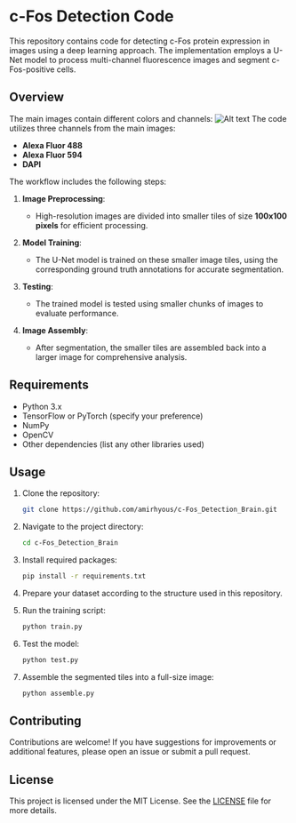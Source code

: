 
# c-Fos Detection Code

This repository contains code for detecting c-Fos protein expression in images using a deep learning approach. The implementation employs a U-Net model to process multi-channel fluorescence images and segment c-Fos-positive cells.

## Overview

The main images contain different colors and channels:
![Alt text](blevel_eq_lowerQ.png.png)
The code utilizes three channels from the main images:

- **Alexa Fluor 488**
- **Alexa Fluor 594**
- **DAPI**

The workflow includes the following steps:

1. **Image Preprocessing**:
   - High-resolution images are divided into smaller tiles of size **100x100 pixels** for efficient processing.

2. **Model Training**:
   - The U-Net model is trained on these smaller image tiles, using the corresponding ground truth annotations for accurate segmentation.

3. **Testing**:
   - The trained model is tested using smaller chunks of images to evaluate performance.

4. **Image Assembly**:
   - After segmentation, the smaller tiles are assembled back into a larger image for comprehensive analysis.

## Requirements

- Python 3.x
- TensorFlow or PyTorch (specify your preference)
- NumPy
- OpenCV
- Other dependencies (list any other libraries used)

## Usage

1. Clone the repository:

   ```bash
   git clone https://github.com/amirhyous/c-Fos_Detection_Brain.git
   ```

2. Navigate to the project directory:

   ```bash
   cd c-Fos_Detection_Brain
   ```

3. Install required packages:

   ```bash
   pip install -r requirements.txt
   ```

4. Prepare your dataset according to the structure used in this repository.

5. Run the training script:

   ```bash
   python train.py
   ```

6. Test the model:

   ```bash
   python test.py
   ```

7. Assemble the segmented tiles into a full-size image:

   ```bash
   python assemble.py
   ```

## Contributing

Contributions are welcome! If you have suggestions for improvements or additional features, please open an issue or submit a pull request.

## License

This project is licensed under the MIT License. See the [LICENSE](LICENSE) file for more details.
